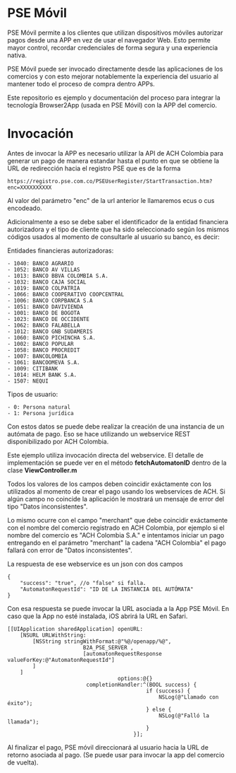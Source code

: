 # PSE Móvil

PSE Móvil permite a los clientes que utilizan dispositivos móviles autorizar pagos desde una APP en vez de usar el navegador Web. Esto permite mayor control, recordar credenciales de forma segura y una experiencia nativa.

PSE Móvil puede ser invocado directamente desde las aplicaciones de los comercios y con esto mejorar notablemente la experiencia del usuario al mantener todo el proceso de compra dentro APPs.

Este repositorio es ejemplo y documentación del proceso para integrar la tecnología Browser2App (usada en PSE Móvil) con la APP del comercio.
 
    
# Invocación

Antes de invocar la APP es necesario utilizar la API de ACH Colombia para generar un pago de manera estandar hasta el punto en que se obtiene la URL de redirección hacia el registro PSE que es de la forma

	https://registro.pse.com.co/PSEUserRegister/StartTransaction.htm?enc=XXXXXXXXXX


Al valor del parámetro "enc" de la url anterior le llamaremos ecus o cus encodeado.
 
Adicionalmente a eso se debe saber el identificador de la entidad financiera autorizadora y el tipo de cliente que ha sido seleccionado según los mismos códigos usados al momento de consultarle al usuario su banco, es decir:

Entidades financieras autorizadoras:

```
- 1040: BANCO AGRARIO
- 1052: BANCO AV VILLAS
- 1013: BANCO BBVA COLOMBIA S.A.
- 1032: BANCO CAJA SOCIAL
- 1019: BANCO COLPATRIA
- 1066: BANCO COOPERATIVO COOPCENTRAL
- 1006: BANCO CORPBANCA S.A
- 1051: BANCO DAVIVIENDA
- 1001: BANCO DE BOGOTA
- 1023: BANCO DE OCCIDENTE
- 1062: BANCO FALABELLA 
- 1012: BANCO GNB SUDAMERIS
- 1060: BANCO PICHINCHA S.A.
- 1002: BANCO POPULAR
- 1058: BANCO PROCREDIT
- 1007: BANCOLOMBIA
- 1061: BANCOOMEVA S.A.
- 1009: CITIBANK 
- 1014: HELM BANK S.A.
- 1507: NEQUI
```

Tipos de usuario:

```
- 0: Persona natural
- 1: Persona jurídica
```
Con estos datos se puede debe realizar la creación de una instancia de un autómata de pago. Eso se hace utilizando un webservice REST disponibilizado por ACH Colombia.

Este ejemplo utiliza invocación directa del webservice. El detalle de implementación se puede ver en el método **fetchAutomatonID** dentro de la clase **ViewController.m**
	
Todos los valores de los campos deben coincidir exáctamente con los utilizados al momento de crear el pago usando los webservices de ACH. Si algún campo no coincide la aplicación le mostrará un mensaje de error del tipo "Datos inconsistentes".

Lo mismo ocurre con el campo "merchant" que debe coincidir exáctamente con el nombre del comercio registrado en ACH Colombia, por ejemplo si el nombre del comercio es "ACH Colombia S.A." e intentamos iniciar un pago entregando en el parámetro "merchant" la cadena "ACH Colombia" el pago fallará con error de "Datos inconsistentes".	

La respuesta de ese webservice es un json con dos campos
	
	{
		"success": "true", //o "false" si falla.
		"AutomatonRequestId": "ID DE LA INSTANCIA DEL AUTÓMATA"
	}


Con esa respuesta se puede invocar la URL asociada a la App PSE Móvil. En caso que la App no esté instalada, iOS abrirá la URL en Safari.

```
[[UIApplication sharedApplication] openURL:
	[NSURL URLWithString:
		[NSString stringWithFormat:@"%@/openapp/%@",
						B2A_PSE_SERVER ,
						[automatonRequestResponse valueForKey:@"AutomatonRequestId"]
		]
	]
                                   options:@{}
                         completionHandler:^(BOOL success) {
                                            if (success) {
                                                NSLog(@"Llamado con éxito");
                                            } else {
                                                NSLog(@"Falló la llamada");
                                            }
                                        }];
```



Al finalizar el pago, PSE móvil direccionará al usuario hacia la URL de retorno asociada al pago. (Se puede usar para invocar la app del comercio de vuelta).

    